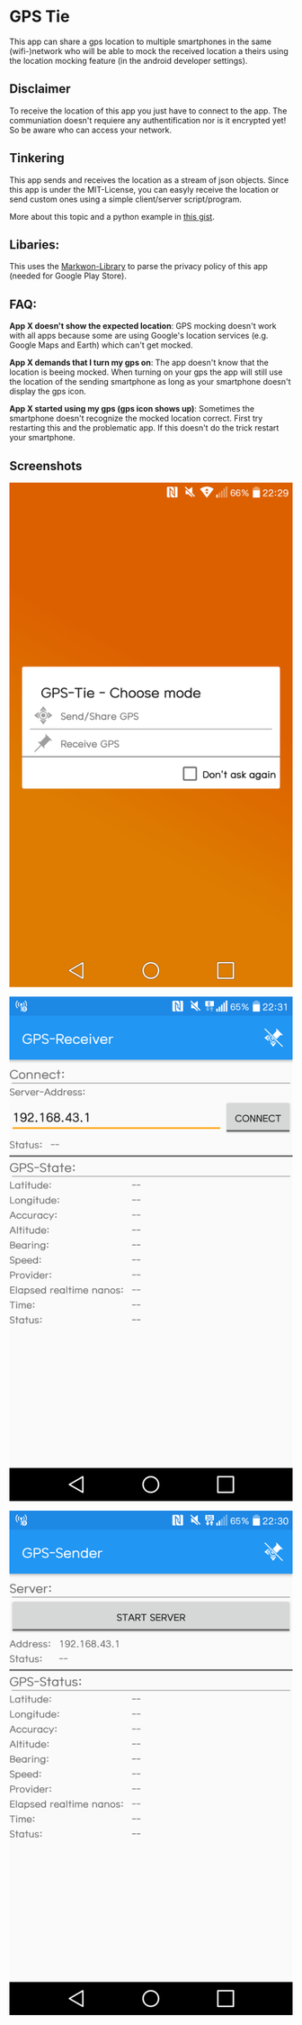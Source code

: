 # GPS Tie

This app can share a gps location to multiple smartphones in the same (wifi-)network who will be able to mock the received location a theirs using the location mocking feature (in the android developer settings).


## Disclaimer

To receive the location of this app you just have to connect to the app. The communiation doesn't requiere any authentification nor is it encrypted yet!
So be aware who can access your network.


## Tinkering

This app sends and receives the location as a stream of json objects. Since this app is under the MIT-License, you can easyly receive the location or send custom ones using a simple client/server script/program.

More about this topic and a python example in [this gist](https://gist.github.com/LinusCDE/05b08d4b6246e89ebd4ffe1931b2b888).


## Libaries:
This uses the [Markwon-Library](https://github.com/noties/Markwon) to parse the privacy policy of this app (needed for Google Play Store).


## FAQ:

**App X doesn't show the expected location**:
GPS mocking doesn't work with all apps because some are using Google's location services (e.g. Google Maps and Earth) which can't get mocked.

**App X demands that I turn my gps on**:
The app doesn't know that the location is beeing mocked. When turning on your gps the app will still use the location of the sending smartphone as long as your smartphone doesn't display the gps icon.

**App X started using my gps (gps icon shows up)**:
Sometimes the smartphone doesn't recognize the mocked location correct. First try restarting this and the problematic app. If this doesn't do the trick restart your smartphone.


## Screenshots
![App Main](https://github.com/LinusCDE/GPSTie/blob/master/screenshots/App_Main.png)

![App Receive](https://github.com/LinusCDE/GPSTie/blob/master/screenshots/App_Receive.png)


![App Send](https://github.com/LinusCDE/GPSTie/blob/master/screenshots/App_Send.png)

